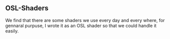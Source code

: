 ## OSL-Shaders

We find that there are some shaders we use every day and every where, for gennaral purpuse, I wrote it as an OSL shader so that we could handle it easily. 
